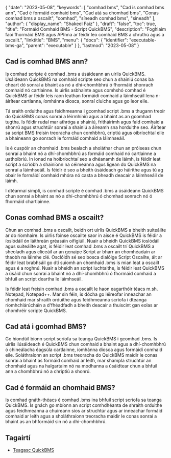 {
  "date": "2023-05-08",
  "keywords": [
"comhad bms",
"Cad is comhad bms ann",
"Cad é formáid comhaid bms",
"Cad atá sa chomhad bms",
"Conas comhad bms a oscailt",
"comhad",
"síneadh comhad bms",
"síneadh"
],
  "author": {
    "display_name": "Shakeel Faiz"
},
  "draft": "false",
  "toc": true,
  "title": "Formáid Comhaid BMS - Script QuickBMS",
  "description": "Foghlaim faoi fhormáid BMS agus APInna ar féidir leo comhaid BMS a chruthú agus a oscailt.",
  "linktitle": "BMS",
  "menu": {
    "docs": {
      "identifier": "executable-bms-ga",
      "parent": "executable"
}
},
  "lastmod": "2023-05-08"
}

## Cad is comhad BMS ann?

Is comhad scripte é comhad .bms a úsáideann an uirlis QuickBMS. Úsáideann QuickBMS na comhaid scripte seo chun a shainiú conas ba cheart dó sonraí a bhaint as nó a dhí-chomhbhrú ó fhormáid shonrach comhaid nó cartlainne. Is uirlis asbhainte agus comhshó comhad é QuickBMS ar féidir leis raon leathan formáidí comhaid a láimhseáil lena n-áirítear cartlanna, íomhánna diosca, sonraí cluiche agus go leor eile.

Tá sraith orduithe agus feidhmeanna i gcomhad script .bms a thugann treoir do QuickBMS conas sonraí a léirmhíniú agus a bhaint as an gcomhad tugtha. Is féidir rudaí mar athróga a shainiú, fritháirimh agus faid comhaid a shonrú agus struchtúir sonraí a shainiú a áireamh sna horduithe seo. Áirítear sa script BMS freisin treoracha chun comhbhrú, criptiú agus oibríochtaí eile a bhaineann go sonrach le formáid comhaid a láimhseáil.

Is é cuspóir an chomhaid .bms bealach a sholáthar chun an próiseas chun sonraí a bhaint nó a dhí-chomhbhrú as formáid comhaid nó cartlainne a uathoibriú. In ionad na hoibríochtaí seo a dhéanamh de láimh, is féidir leat script a scríobh a shainíonn na céimeanna agus ligean do QuickBMS na sonraí a láimhseáil. Is féidir é seo a bheith úsáideach go háirithe agus tú ag obair le formáidí comhaid mhóra nó casta a bheadh deacair a láimhseáil de láimh.

I dtéarmaí simplí, is comhad scripte é comhad .bms a úsáideann QuickBMS chun sonraí a bhaint as nó a dhí-chomhbhrú ó chomhad sonrach nó ó fhormáid chartlainne.

## Conas comhad BMS a oscailt?

Chun an comhad .bms a oscailt, beidh ort uirlis QuickBMS a bheith suiteáilte ar do ríomhaire. Is uirlis foinse oscailte saor in aisce é QuickBMS is féidir a íoslódáil ón láithreán gréasáin oifigiúil. Nuair a bheidh QuickBMS íoslódáil agus suiteáilte agat, is féidir leat comhad .bms a oscailt trí QuickBMS a sheoladh agus cliceáil ar an gcnaipe Script ar bharr an chomhéadain ar thaobh na láimhe clé. Osclóidh sé seo bosca dialóige Script Oscailte, áit ar féidir leat brabhsáil go dtí suíomh an chomhaid .bms is mian leat a oscailt agus é a roghnú. Nuair a bheidh an script luchtaithe, is féidir leat QuickBMS a úsáid chun sonraí a bhaint nó a dhí-chomhbhrú ó fhormáid comhaid a bhfuil an script deartha le láimhseáil.

Is féidir leat freisin comhad .bms a oscailt le haon eagarthóir téacs m.sh. Notepad, Notepad++. Mar sin féin, is dócha go léireofar inneachar an chomhaid mar shraith orduithe agus feidhmeanna scríofa i dteanga ríomhchlárúcháin a d'fhéadfadh a bheith deacair a thuiscint gan eolas ar chomhréir scripte QuickBMS.

## Cad atá i gcomhad BMS?

Go hiondúil bíonn script scríofa sa teanga QuickBMS i gcomhad .bms. Is uirlis ilúsáideach é QuickBMS chun comhaid a bhaint agus a dhí-chomhbhrú ó chineálacha éagsúla cartlainne, íomhánna diosca agus formáidí comhaid eile. Soláthraíonn an script .bms treoracha do QuickBMS maidir le conas sonraí a bhaint as formáid comhaid ar leith, mar shampla struchtúr an chomhaid agus na halgartaim nó na modhanna a úsáidtear chun a bhfuil ann a chomhbhrú nó a chriptiú a shonrú.

## Cad é formáid an chomhaid BMS?

Is comhad gnáth-théacs é comhad .bms ina bhfuil script scríofa sa teanga QuickBMS. Is gnách go mbíonn an script comhdhéanta de shraith orduithe agus feidhmeanna a chuireann síos ar struchtúr agus ar inneachar formáid comhaid ar leith agus a sholáthraíonn treoracha maidir le conas sonraí a bhaint as an bhformáid sin nó a dhí-chomhbhrú.

## Tagairtí
* [Teagasc QuickBMS](https://nexus-mods.github.io/vortex-api/2020/10/04/QuickBMS-tutorial.html)



